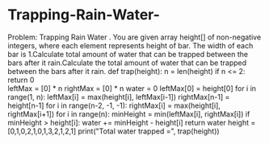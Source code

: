 # Trapping-Rain-Water-
Problem: Trapping Rain Water . You are given array height[] of non-negative integers, where each element represents height of bar. The width of each bar is 1.Calculate total amount of water that can be trapped between the bars after it rain.Calculate the total amount of water that can be trapped between the bars after it rain.
def trap(height):
    n = len(height)
    if n <= 2:
        return 0  
    leftMax = [0] * n
    rightMax = [0] * n
    water = 0
    leftMax[0] = height[0]
    for i in range(1, n):
        leftMax[i] = max(height[i], leftMax[i-1])
    rightMax[n-1] = height[n-1]
    for i in range(n-2, -1, -1):
        rightMax[i] = max(height[i], rightMax[i+1])
    for i in range(n):
        minHeight = min(leftMax[i], rightMax[i])
        if minHeight > height[i]:
            water += minHeight - height[i]
    return water
height = [0,1,0,2,1,0,1,3,2,1,2,1]
print("Total water trapped =", trap(height))
